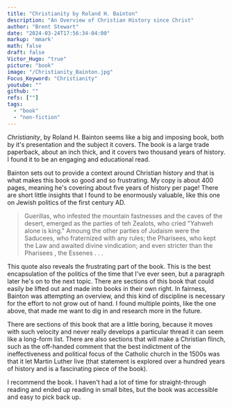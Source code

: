 ```yaml
---
title: "Christianity by Roland H. Bainton"
description: "An Overview of Christian History since Christ"
author: "Brent Stewart"
date: "2024-03-24T17:56:34-04:00"
markup: 'mmark'
math: false
draft: false
Victor_Hugo: "true"
picture: "book"
image: "/Christianity_Bainton.jpg"
Focus_Keyword: "Christianity"
youtube: ""
github: ""
refs: [""]
tags:
  - "book"
  - "non-fiction"
---
```


_Christianity_, by Roland H. Bainton seems like a big and imposing book, both by it's presentation and the subject it covers.  The book is a large trade paperback, about an inch thick, and it covers two thousand years of history.  I found it to be an engaging and educational read.

Bainton sets out to provide a context around Christian history and that is what makes this book so good and so frustrating.  My copy is about 400 pages, meaning he's covering about five years of history per page!  There are short little insights that I found to be enormously valuable, like this one on Jewish politics of the first century AD.

> Guerillas, who infested the mountain fastnesses and the caves of the desert, emerged as the parties of teh Zealots, who cried "Yahweh alone is king."  Amoung the other parties of Judaism were the Saducees, who fraternized with any rules; the Pharisees, who kept the Law and awaited divine vindication; and even stricter than the Pharisees , the Essenes . . .

This quote also reveals the frustrating part of the book.  This is the best encapsulation of the politics of the time that I've ever seen, but a paragraph later he's on to the next topic.  There are sections of this book that could easily be lifted out and made into books in their own right.  In fairness, Bainton was attempting an overview, and this kind of discipline is necessary for the effort to not grow out of hand.  I found multiple points, like the one above, that made me want to dig in and research more in the future.

There are sections of this book that are a little boring, because it moves with such velocity and never really develops a particular thread it can seem like a long-form list.  There are also sections that will make a Christian flinch, such as the off-handed comment that the best indictment of the ineffectiveness and political focus of the Catholic church in the 1500s was that it let Martin Luther live (that statement is explored over a hundred years of history and is a fascinating piece of the book).

I recommend the book.  I haven't had a lot of time for straight-through reading and ended up reading in small bites, but the book was accessible and easy to pick back up.